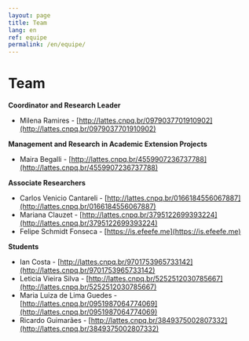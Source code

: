 ```yaml
---
layout: page
title: Team
lang: en
ref: equipe
permalink: /en/equipe/
---
```


# Team

**Coordinator and Research Leader**

- Milena Ramires \- [http://lattes.cnpq.br/0979037701910902](http://lattes.cnpq.br/0979037701910902)

**Management and Research in Academic Extension Projects**

- Maira Begalli \- [http://lattes.cnpq.br/4559907236737788](http://lattes.cnpq.br/4559907236737788)

**Associate Researchers**

- Carlos Venicio Cantareli \- [http://lattes.cnpq.br/0166184556067887](http://lattes.cnpq.br/0166184556067887)
- Mariana Clauzet \- [http://lattes.cnpq.br/3795122699393224](http://lattes.cnpq.br/3795122699393224)
- Felipe Schmidt Fonseca - [https://is.efeefe.me](https://is.efeefe.me)

**Students**

- Ian Costa \- [http://lattes.cnpq.br/9701753965733142](http://lattes.cnpq.br/9701753965733142)
- Leticia Vieira Silva - [http://lattes.cnpq.br/5252512030785667](http://lattes.cnpq.br/5252512030785667)
- Maria Luiza de Lima Guedes - [http://lattes.cnpq.br/0951987064774069](http://lattes.cnpq.br/0951987064774069)
- Ricardo Guimarães \- [http://lattes.cnpq.br/3849375002807332](http://lattes.cnpq.br/3849375002807332)